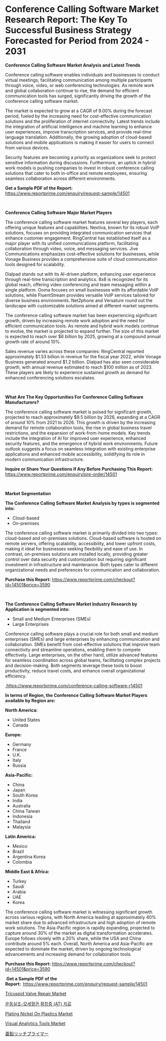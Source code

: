 <p><h1>Conference Calling Software Market Research Report: The Key To Successful Business Strategy Forecasted for Period from 2024 - 2031</h1></p><p><strong>Conference Calling Software Market Analysis and Latest Trends</strong></p>
<p><p>Conference calling software enables individuals and businesses to conduct virtual meetings, facilitating communication among multiple participants through voice, video, or web conferencing technologies. As remote work and global collaboration continue to rise, the demand for efficient communication tools has surged, significantly driving the growth of the conference calling software market. </p><p>The market is expected to grow at a CAGR of 9.00% during the forecast period, fueled by the increasing need for cost-effective communication solutions and the proliferation of internet connectivity. Latest trends include the integration of artificial intelligence and machine learning to enhance user experiences, improve transcription services, and provide real-time language translation. Additionally, the growing adoption of cloud-based solutions and mobile applications is making it easier for users to connect from various devices.</p><p>Security features are becoming a priority as organizations seek to protect sensitive information during discussions. Furthermore, an uptick in hybrid work models is pushing companies to invest in robust conference calling solutions that cater to both in-office and remote employees, ensuring seamless collaboration across different environments.</p></p>
<p><strong>Get a Sample PDF of the Report:&nbsp;</strong> <a href="https://www.reportprime.com/enquiry/request-sample/14501">https://www.reportprime.com/enquiry/request-sample/14501</a></p>
<p>&nbsp;</p>
<p><strong>Conference Calling Software Major Market Players</strong></p>
<p><p>The conference calling software market features several key players, each offering unique features and capabilities. Nextiva, known for its robust VoIP solutions, focuses on providing integrated communication services that enhance customer engagement. RingCentral has established itself as a major player with its unified communications platform, facilitating collaboration through video, voice, and messaging services. Jive Communications emphasizes cost-effective solutions for businesses, while Vonage Business provides a comprehensive suite of cloud communication tools designed for scalability.</p><p>Dialpad stands out with its AI-driven platform, enhancing user experience through real-time transcription and analytics. 8x8 is recognized for its global reach, offering video conferencing and team messaging within a single platform. Ooma focuses on small businesses with its affordable VoIP solutions, while FluentStream provides versatile VoIP services tailored for diverse business environments. Net2phone and Versature round out the landscape with customizable solutions aimed at different market segments.</p><p>The conference calling software market has been experiencing significant growth, driven by increasing remote work adoption and the need for efficient communication tools. As remote and hybrid work models continue to evolve, the market is projected to expand further. The size of this market is expected to reach over $6 billion by 2025, growing at a compound annual growth rate of around 10%.</p><p>Sales revenue varies across these companies: RingCentral reported approximately $1.53 billion in revenue for the fiscal year 2022, while Vonage Business generated around $1.2 billion. Dialpad has also seen considerable growth, with annual revenue estimated to reach $100 million as of 2023. These players are likely to experience sustained growth as demand for enhanced conferencing solutions escalates.</p></p>
<p>&nbsp;</p>
<p><strong>What Are The Key Opportunities For Conference Calling Software Manufacturers?</strong></p>
<p><p>The conference calling software market is poised for significant growth, projected to reach approximately $9.5 billion by 2026, expanding at a CAGR of around 10% from 2021 to 2026. This growth is driven by the increasing demand for remote collaboration tools, the rise in global business travel restrictions, and the expansion of work-from-home models. Key trends include the integration of AI for improved user experience, enhanced security features, and the emergence of hybrid work environments. Future outlook suggests a focus on seamless integration with existing enterprise applications and enhanced mobile accessibility, solidifying its role in modern communication infrastructure.</p></p>
<p><strong>Inquire or Share Your Questions If Any Before Purchasing This Report:</strong> <a href="https://www.reportprime.com/enquiry/pre-order/14501">https://www.reportprime.com/enquiry/pre-order/14501</a></p>
<p>&nbsp;</p>
<p><strong>Market Segmentation</strong></p>
<p><strong>The Conference Calling Software Market Analysis by types is segmented into:</strong></p>
<p><ul><li>Cloud-based</li><li>On-premises</li></ul></p>
<p><p>The conference calling software market is primarily divided into two types: cloud-based and on-premises solutions. Cloud-based software is hosted on remote servers, offering scalability, accessibility, and lower upfront costs, making it ideal for businesses seeking flexibility and ease of use. In contrast, on-premises solutions are installed locally, providing greater control over data security and customization but requiring significant investment in infrastructure and maintenance. Both types cater to different organizational needs and preferences for communication and collaboration.</p></p>
<p><strong>Purchase this Report:&nbsp;</strong><a href="https://www.reportprime.com/checkout?id=14501&price=3590">https://www.reportprime.com/checkout?id=14501&price=3590</a></p>
<p>&nbsp;</p>
<p><strong>The Conference Calling Software Market Industry Research by Application is segmented into:</strong></p>
<p><ul><li>Small and Medium Enterprises (SMEs)</li><li>Large Enterprises</li></ul></p>
<p><p>Conference calling software plays a crucial role for both small and medium enterprises (SMEs) and large enterprises by enhancing communication and collaboration. SMEs benefit from cost-effective solutions that improve team connectivity and streamline operations, enabling them to compete effectively. Large enterprises, on the other hand, utilize advanced features for seamless coordination across global teams, facilitating complex projects and decision-making. Both segments leverage these tools to boost productivity, reduce travel costs, and enhance overall organizational efficiency.</p></p>
<p><a href="https://www.reportprime.com/conference-calling-software-r14501">&nbsp;https://www.reportprime.com/conference-calling-software-r14501</a></p>
<p><strong>In terms of Region, the Conference Calling Software Market Players available by Region are:</strong></p>
<p>
    <p> <strong> North America: </strong>
        <ul>
            <li>United States</li>
            <li>Canada</li>
        </ul>
        </p> 
    <p> <strong> Europe: </strong>
        <ul>
            <li>Germany</li>
            <li>France</li>
            <li>U.K.</li>
            <li>Italy</li>
            <li>Russia</li>
        </ul>
        </p> 
    <p> <strong> Asia-Pacific: </strong>
        <ul>
            <li>China</li>
            <li>Japan</li>
            <li>South Korea</li>
            <li>India</li>
            <li>Australia</li>
            <li>China Taiwan</li>
            <li>Indonesia</li>
            <li>Thailand</li>
            <li>Malaysia</li>
        </ul>
        </p> 
    <p> <strong> Latin America: </strong>
        <ul>
            <li>Mexico</li>
            <li>Brazil</li>
            <li>Argentina Korea</li>
            <li>Colombia</li>
        </ul>
        </p> 
    <p> <strong> Middle East & Africa: </strong>
        <ul>
            <li>Turkey</li>
            <li>Saudi</li>
            <li>Arabia</li>
            <li>UAE</li>
            <li>Korea</li>
        </ul>
    </p>
    </p>
<p><p>The conference calling software market is witnessing significant growth across various regions, with North America leading at approximately 40% market share due to advanced infrastructure and high adoption of remote work solutions. The Asia-Pacific region is rapidly expanding, projected to capture around 30% of the market as digital transformation accelerates. Europe follows closely with a 20% share, while the USA and China contribute around 5% each. Overall, North America and Asia-Pacific are expected to dominate the market, driven by ongoing technological advancements and increasing demand for collaboration tools.</p></p>
<p><strong>Purchase this Report: </strong><a href="https://www.reportprime.com/checkout?id=14501&price=3590">https://www.reportprime.com/checkout?id=14501&price=3590</a></p>
<p>&nbsp;<strong>Get a Sample PDF of the Report:&nbsp;&nbsp;</strong><a href="https://www.reportprime.com/enquiry/request-sample/14501">https://www.reportprime.com/enquiry/request-sample/14501</a></p>
<p><strong></strong></p>
<p><p><a href="https://www.linkedin.com/pulse/tricuspid-valve-repair-market-global-regional-analysis-focus-cvtpc?trackingId=JWZO6CNqQEaegZqWwGo2%2FA%3D%3D">Tricuspid Valve Repair Market</a></p><p><a href="https://medium.com/@daniedoyle89/%EC%84%B8%EA%B3%84-ataxia-telangiectasia-at-treatment-market-%EC%9D%80-2024%EC%97%90%EC%84%9C-2031%EB%A1%9C-%EC%97%B0%ED%8F%89%EA%B7%A0-%EC%A6%9D%EA%B0%80%EC%9C%A8%EC%9D%84-%EB%B3%B4%EC%9D%BC-%EA%B2%83%EC%9C%BC%EB%A1%9C-%EC%98%88%EC%83%81%EB%90%A9%EB%8B%88%EB%8B%A4-8ff90c6c8e80">운동실조-모세혈관 확장증 (AT) 치료</a></p><p><a href="https://issuu.com/reportprime-2/docs/plating-nickel-on-plastics-market-s_f227e0c34a87d0">Plating Nickel On Plastics Market</a></p><p><a href="https://github.com/SanjidaMahmud54/Market-Research-Report-List-1/blob/main/visual-analytics-tools-market.md">Visual Analytics Tools Market</a></p><p><a href="https://medium.com/@durgin521/%E3%82%B8%E3%83%B3%E3%82%AF%E3%83%AA%E3%83%83%E3%83%81%E3%83%97%E3%83%A9%E3%82%A4%E3%83%9E%E3%83%BC%E5%B8%82%E5%A0%B4%E5%88%86%E6%9E%90%E3%83%AC%E3%83%9D%E3%83%BC%E3%83%88-%E5%9C%B0%E5%9F%9F-%E3%82%BF%E3%82%A4%E3%83%97-%E3%82%A8%E3%83%9D%E3%82%AD%E3%82%B7%E4%BA%9C%E9%89%9B%E3%83%AA%E3%83%83%E3%83%81%E3%82%B3%E3%83%BC%E3%83%86%E3%82%A3%E3%83%B3%E3%82%B0-%E5%A1%A9%E7%B4%A0%E5%8C%96%E3%82%B4%E3%83%A0%E4%BA%9C%E9%89%9B%E3%83%AA%E3%83%83%E3%83%81%E3%82%B3%E3%83%BC%E3%83%86%E3%82%A3%E3%83%B3%E3%82%B0-%E3%83%93%E3%83%8B%E3%83%AB%E6%A8%B9%E8%84%82%E4%BA%9C%E9%89%9B%E3%83%AA%E3%83%83%E3%83%81%E3%82%B3%E3%83%BC%E3%83%86%E3%82%A3%E3%83%B3%E3%82%B0-%E3%83%9D%E3%83%AA%E3%82%A6%E3%83%AC%E3%82%BF%E3%83%B3%E4%BA%9C%E9%89%9B%E3%83%AA%E3%83%83%E3%83%81%E3%82%B3%E3%83%BC%E3%83%86%E3%82%A3%E3%83%B3%E3%82%B0-%E3%81%8A%E3%82%88%E3%81%B3%E7%94%A8%E9%80%94-7ce9b8b21afb">亜鉛リッチプライマー</a></p></p>